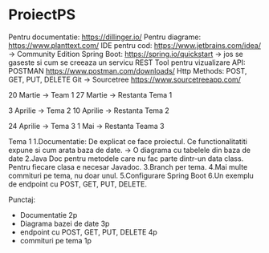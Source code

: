 # ProiectPS
Pentru documentatie: https://dillinger.io/
Pentru diagrame: https://www.planttext.com/
IDE pentru cod: https://www.jetbrains.com/idea/  -> Community Edition
Spring Boot: https://spring.io/quickstart -> jos se gaseste si cum se creeaza un servicu REST
Tool pentru vizualizare API: POSTMAN https://www.postman.com/downloads/
Http Methods: POST, GET, PUT, DELETE
Git -> Sourcetree https://www.sourcetreeapp.com/

20 Martie -> Team 1
27 Martie -> Restanta Tema 1

3 Aprilie -> Tema 2
10 Aprilie -> Restanta Tema 2

24 Aprilie -> Tema 3
1 Mai -> Restanta Teama 3


Tema 1
1.Documentatie: De explicat ce face proiectul. Ce functionalitatiti expune si cum arata baza de date.
-> O diagrama cu tabelele din baza de date
2.Java Doc pentru metodele care nu fac parte dintr-un data class. Pentru fiecare clasa e necesar Javadoc.
3.Branch per tema.
4.Mai multe commituri pe tema, nu doar unul.
5.Configurare Spring Boot
6.Un exemplu de endpoint cu POST, GET, PUT, DELETE.

Punctaj:
- Documentatie 2p
- Diagrama bazei de date 3p
- endpoint cu POST, GET, PUT, DELETE 4p
- commituri pe tema 1p

